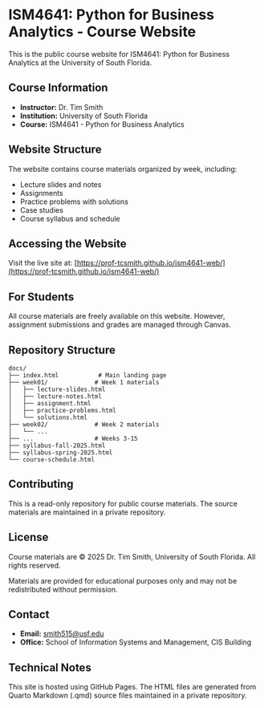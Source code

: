 # ISM4641: Python for Business Analytics - Course Website

This is the public course website for ISM4641: Python for Business Analytics at the University of South Florida.

## Course Information

- **Instructor:** Dr. Tim Smith
- **Institution:** University of South Florida
- **Course:** ISM4641 - Python for Business Analytics

## Website Structure

The website contains course materials organized by week, including:
- Lecture slides and notes
- Assignments
- Practice problems with solutions
- Case studies
- Course syllabus and schedule

## Accessing the Website

Visit the live site at: [https://prof-tcsmith.github.io/ism4641-web/](https://prof-tcsmith.github.io/ism4641-web/)

## For Students

All course materials are freely available on this website. However, assignment submissions and grades are managed through Canvas.

## Repository Structure

```
docs/
├── index.html           # Main landing page
├── week01/             # Week 1 materials
│   ├── lecture-slides.html
│   ├── lecture-notes.html
│   ├── assignment.html
│   ├── practice-problems.html
│   └── solutions.html
├── week02/             # Week 2 materials
│   └── ...
├── ...                 # Weeks 3-15
├── syllabus-fall-2025.html
├── syllabus-spring-2025.html
└── course-schedule.html
```

## Contributing

This is a read-only repository for public course materials. The source materials are maintained in a private repository.

## License

Course materials are © 2025 Dr. Tim Smith, University of South Florida. All rights reserved.

Materials are provided for educational purposes only and may not be redistributed without permission.

## Contact

- **Email:** smith515@usf.edu
- **Office:** School of Information Systems and Management, CIS Building

## Technical Notes

This site is hosted using GitHub Pages. The HTML files are generated from Quarto Markdown (.qmd) source files maintained in a private repository.